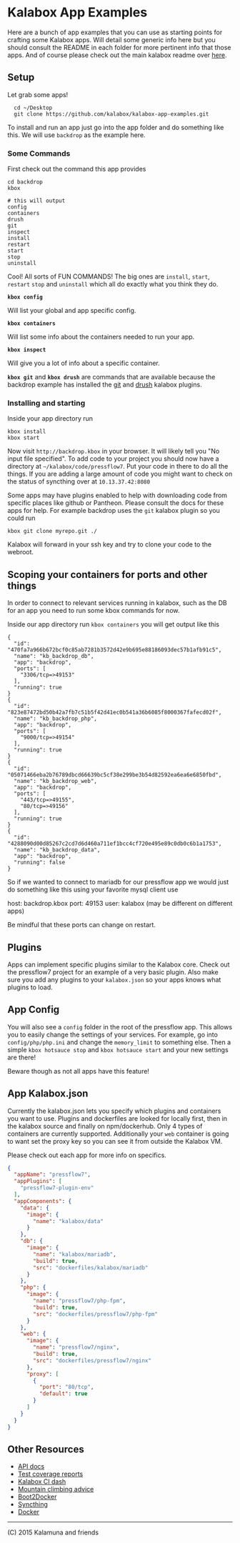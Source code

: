 Kalabox App Examples
===================

Here are a bunch of app examples that you can use as starting points for crafting some Kalabox apps. Will detail some generic info here but you should
consult the README in each folder for more pertinent info that those apps. And of course please check out the main kalabox readme over [here](https://github.com/kalabox/kalabox).

## Setup

Let grab some apps! 

```
  cd ~/Desktop
  git clone https://github.com/kalabox/kalabox-app-examples.git
```

To install and run an app just go into the app folder and do something like this. We will use `backdrop` as the example here.

### Some Commands

First check out the command this app provides

```
cd backdrop
kbox 

# this will output
config
containers
drush
git
inspect
install
restart
start
stop
uninstall
```

Cool! All sorts of FUN COMMANDS! The big ones are `install`, `start`, `restart` `stop` and `uninstall` which all do exactly what you think they do.

**`kbox config`**

Will list your global and app specific config.

**`kbox containers`** 

Will list some info about the containers needed to run your app.

**`kbox inspect`** 

Will give you a lot of info about a specific container.

**`kbox git`** and **`kbox drush`** are commands that are available because the backdrop example has installed the [git](https://github.com/kalabox/kalabox-plugin-git) and [drush](https://github.com/kalabox/kalabox-plugin-drush) kalabox plugins.

### Installing and starting

Inside your app directory run

```
kbox install
kbox start
```

Now visit `http://backdrop.kbox` in your browser. It will likely tell you "No input file specified". To add code to your project you should now have a directory at `~/kalabox/code/pressflow7`. Put your code in there to do all the things. If you are adding a large amount of code you might want to check on the status of syncthing over at `10.13.37.42:8080`

Some apps may have plugins enabled to help with downloading code from specific places like github or Pantheon. Please consult the docs for these apps for help. For example backdrop uses the `git` kalabox plugin so you could run

`kbox git clone myrepo.git ./` 

Kalabox will forward in your ssh key and try to clone your code to the webroot.

## Scoping your containers for ports and other things

In order to connect to relevant services running in kalabox, such as the DB for an app you need to run some kbox commands for now. 

Inside our app directory run `kbox containers` you will get output like this

```
{
  "id": "470fa7a966b672bcf0c85ab7281b3572d42e9b695e88186093dec57b1afb91c5",
  "name": "kb_backdrop_db",
  "app": "backdrop",
  "ports": [
    "3306/tcp=>49153"
  ],
  "running": true
}
{
  "id": "823e87472bd50b42a7fb7c51b5f42d41ec0b541a36b6085f8000367fafecd02f",
  "name": "kb_backdrop_php",
  "app": "backdrop",
  "ports": [
    "9000/tcp=>49154"
  ],
  "running": true
}
{
  "id": "05071466eba2b76789dbcd66639bc5cf38e299be3b54d82592ea6ea6e6850fbd",
  "name": "kb_backdrop_web",
  "app": "backdrop",
  "ports": [
    "443/tcp=>49155",
    "80/tcp=>49156"
  ],
  "running": true
}
{
  "id": "4288090d00d85267c2cd7d6d460a711ef1bcc4cf720e495e89c0db0c6b1a1753",
  "name": "kb_backdrop_data",
  "app": "backdrop",
  "running": false
}
```

So if we wanted to connect to mariadb for our pressflow app we would just do something like this using your favorite mysql client use

  host: backdrop.kbox
  port: 49153
  user: kalabox (may be different on different apps)

Be mindful that these ports can change on restart.

## Plugins

Apps can implement specific plugins similar to the Kalabox core. Check out the pressflow7 project for an example of a very basic plugin. Also make sure you add any plugins to your `kalabox.json` so your apps knows what plugins to load.

## App Config

You will also see a `config` folder in the root of the pressflow app. This allows you to easily change the settings of your services. For example, go into `config/php/php.ini` and change the `memory_limit` to something else. Then a simple `kbox hotsauce stop` and `kbox hotsauce start` and your new settings are there!

Beware though as not all apps have this feature!

## App Kalabox.json

Currently the kalabox.json lets you specify which plugins and containers you want to use. Plugins and dockerfiles are looked for locally first, then in the kalabox source and finally on npm/dockerhub. Only 4 types of containers are currently supported. Additionally your `web` container is going to want set the proxy key so you can see it from outside the Kalabox VM.

Please check out each app for more info on specifics.

```json
{
  "appName": "pressflow7",
  "appPlugins": [
    "pressflow7-plugin-env"
  ],
  "appComponents": {
    "data": {
      "image": {
        "name": "kalabox/data"
      }
    },
    "db": {
      "image": {
        "name": "kalabox/mariadb",
        "build": true,
        "src": "dockerfiles/kalabox/mariadb"
      }
    },
    "php": {
      "image": {
        "name": "pressflow7/php-fpm",
        "build": true,
        "src": "dockerfiles/pressflow7/php-fpm"
      }
    },
    "web": {
      "image": {
        "name": "pressflow7/nginx",
        "build": true,
        "src": "dockerfiles/pressflow7/nginx"
      },
      "proxy": [
        {
          "port": "80/tcp",
          "default": true
        }
      ]
    }
  }
}
```

## Other Resources

* [API docs](http://api.kalabox.me/)
* [Test coverage reports](http://coverage.kalabox.me/)
* [Kalabox CI dash](http://ci.kalabox.me/)
* [Mountain climbing advice](https://www.youtube.com/watch?v=tkBVDh7my9Q)
* [Boot2Docker](https://github.com/boot2docker/boot2docker)
* [Syncthing](https://github.com/syncthing/syncthing)
* [Docker](https://github.com/docker/docker)

-------------------------------------------------------------------------------------
(C) 2015 Kalamuna and friends

